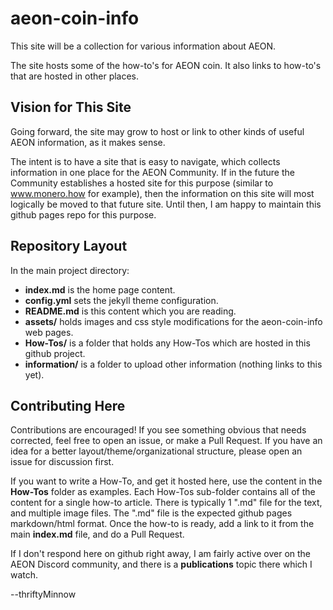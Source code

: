 # aeon-coin-info
This site will be a collection for various information about AEON.

The site hosts some of the how-to's for AEON coin. It also links to how-to's that are hosted in other places.

## Vision for This Site
Going forward, the site may grow to host or link to other kinds of useful AEON information, as it makes sense.

The intent is to have a site that is easy to navigate, which collects information in one place for the AEON Community.  If in the future the Community establishes a hosted site for this purpose (similar to www.monero.how for example), then the information on this site will most logically be moved to that future site.  Until then, I am happy to maintain this github pages repo for this purpose.

## Repository Layout
In the main project directory:

*   **index.md** is the home page content.
*   **config.yml** sets the jekyll theme configuration.
*   **README.md** is this content which you are reading.
*   **assets/** holds images and css style modifications for the aeon-coin-info web pages.
*   **How-Tos/** is a folder that holds any How-Tos which are hosted in this github project.
*   **information/** is a folder to upload other information (nothing links to this yet).

## Contributing Here
Contributions are encouraged! If you see something obvious that needs corrected, feel free to open an issue, or make a Pull Request.  If you have an idea for a better layout/theme/organizational structure, please open an issue for discussion first. 

If you want to write a How-To, and get it hosted here, use the content in the **How-Tos** folder as examples. Each How-Tos sub-folder contains all of the content for a single how-to article. There is typically 1 ".md" file for the text, and multiple image files.  The ".md" file is the expected github pages markdown/html format.  Once the how-to is ready, add a link to it from the main **index.md** file, and do a Pull Request.

If I don't respond here on github right away, I am fairly active over on the AEON Discord community, and there is a **publications** topic there which I watch.

--thriftyMinnow
